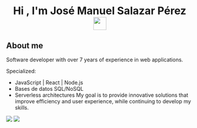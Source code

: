 <h1 align="center"><b>Hi , I'm José Manuel Salazar Pérez </b><img src="https://media.giphy.com/media/hvRJCLFzcasrR4ia7z/giphy.gif" width="35"></h1>

## **About me**
  Software developer with over 7 years of experience in web applications.
  
  Specialized:
  
  - JavaScript | React | Node.js
  - Bases de datos SQL/NoSQL
  - Serverless architectures
  My goal is to provide innovative solutions that improve efficiency and user experience, while continuing to develop my skills.
  

<a target="_blank" href="https://www.linkedin.com/in/jos%C3%A9-salazar-a67980a9/"><img src="https://img.shields.io/badge/-LinkedIn-0077B5?style=for-the-badge&logo=Linkedin&logoColor=white"></img></a>
<a target="_blank" href="mailto:josem.salazar.perez@gmail.com"><img src="https://img.shields.io/badge/-Gmail-D14836?style=for-the-badge&logo=Gmail&logoColor=white"></img></a>
<!--
**josemsp/josemsp** is a ✨ _special_ ✨ repository because its `README.md` (this file) appears on your GitHub profile.

Here are some ideas to get you started:

- 🔭 I’m currently working on ...
- 🌱 I’m currently learning ...
- 👯 I’m looking to collaborate on ...
- 🤔 I’m looking for help with ...
- 💬 Ask me about ...
- 📫 How to reach me: ...
- 😄 Pronouns: ...
- ⚡ Fun fact: ...
-->

<!--
<img src="https://cdn.iconscout.com/icon/free/png-256/python-3521655-2945099.png" alt="python" width="100">
<img src="https://cdn.iconscout.com/icon/free/png-256/free-node-js-3-1174937.png?f=webp&w=256" alt="python" width="100">

<div align=center>
  <img src="https://github-readme-stats.vercel.app/api?username=josemsp&title_color=6FDA44&text_color=FFFFFF&show_icons=true&icon_color=6FDA44&include_all_commits=true&count_private=true&theme=dark" alt="GitHub Stats" height="200" />
</div>
<div align=right>
   <img src="https://github-readme-stats.vercel.app/api/top-langs/?username=josemsp&theme=tokyonight"  />
</div>


## <img src="https://media2.giphy.com/media/QssGEmpkyEOhBCb7e1/giphy.gif?cid=ecf05e47a0n3gi1bfqntqmob8g9aid1oyj2wr3ds3mg700bl&rid=giphy.gif" width ="25"><b> Skills</b>

<p>&nbsp;<img align="center" src="https://github-readme-stats.vercel.app/api?username=josemsp&show_icons=true&locale=en&bg_color=0d1117&text_color=ffffff&repo=my-portfolio"
    alt="jose" /></p>

<p>&nbsp;<img align="center" src="https://github-readme-stats.vercel.app/api?username=josemsp&show_icons=true&locale=en&bg_color=0d1117&text_color=ffffff"
    alt="jose" /></p>
    
<img src="https://github-readme-stats.vercel.app/api/top-langs/?username=josemsp&layout=compact&theme=dark&bg_color=0A0A0A" alt="Jose Top Languages"/>

<img alt="GitHub top language" src="https://img.shields.io/github/languages/top/josemsp/my-portfolio">
-->
